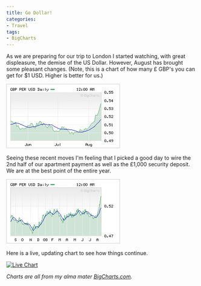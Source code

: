 ```yaml
---
title: Go Dollar!
categories:
- Travel
tags:
- BigCharts
---
```


As we are preparing for our trip to London I started watching, with great displeasure, the demise of the US Dollar. However, August has brought some pleasant changes. (Note, this is a chart of how many £ GBP's you can get for $1 USD. Higher is better for us.)

[![3 Month Chart of GBP v. USD](/assets/posts/2008/bigchart.gif)](http://bigcharts.marketwatch.com/quickchart/quickchart.asp?symb=c_gbp&time=8)

Seeing these recent moves I'm feeling that I picked a good day to wire the 2nd half of our apartment payment as well as the £1,000 security deposit. We are at the best point of the entire year.

[![1 Year Chart of GBP v. USD](/assets/posts/2008/big-1chart.gif)](http://bigcharts.marketwatch.com/quickchart/quickchart.asp?symb=c_gbp&time=8)

Here is a live, updating chart to see how things continue.

[![Live Chart](http://www.marketwatch.com/charts/big.chart?style=1038&size=1&ma=1&maval=10&type=256&time=3mo&freq=1d&sid=126268&symb=GBP%20per%20USD)](http://bigcharts.marketwatch.com/quickchart/quickchart.asp?symb=c_gbp&time=8)

_Charts are all from my alma mater [BigCharts.com](http://www.bigcharts.com/)._
